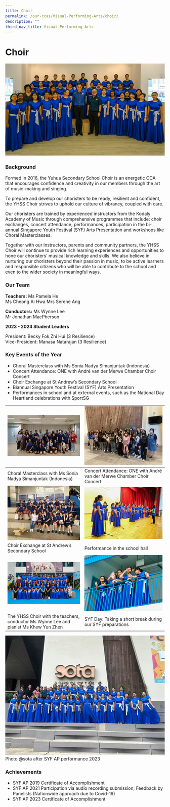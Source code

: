 ```yaml
---
title: Choir
permalink: /our-ccas/Visual-Performing-Arts/choir/
description: ""
third_nav_title: Visual Performing Arts
---
```

# **Choir**

![](/images/choir7.png)

### Background

Formed in 2016, the Yuhua Secondary School Choir is an energetic CCA that encourages confidence and creativity in our members through the art of music-making and singing. 

To prepare and develop our choristers to be ready, resilient and confident, the YHSS Choir strives to uphold our culture of vibrancy, coupled with care. 

Our choristers are trained by experienced instructors from the Kodaly Academy of Music through comprehensive programmes that include: choir exchanges, concert attendance, performances, participation in the bi-annual Singapore Youth Festival (SYF) Arts Presentation and workshops like Choral Masterclasses. 

Together with our instructors, parents and community partners, the YHSS Choir will continue to provide rich learning experiences and opportunities to hone our choristers’ musical knowledge and skills. We also believe in nurturing our choristers beyond their passion in music; to be active learners and responsible citizens who will be able to contribute to the school and even to the wider society in meaningful ways.


### Our Team

**Teachers:**
Ms Pamela He  
Ms Cheong Ai Hwa
Mrs Serene Ang

**Conductors:**
Ms Wynne Lee  
Mr Jonathan MacPherson

**2023 - 2024 Student Leaders**

President: Becky Fok Zhi Hui (3 Resilience)  
Vice-President: Manasa Natarajan (3 Resilience) 

### Key Events of the Year

* Choral Masterclass with Ms Sonia Nadya Simanjuntak (Indonesia)    
* Concert Attendance: ONE with André van der Merwe Chamber Choir Concert     
* Choir Exchange at St Andrew’s Secondary School
* Biannual Singapore Youth Festival (SYF) Arts Presentation
* Performances in school and at external events, such as the National Day Heartland celebrations with SportSG


|![](/images/choir1.png)|![](/images/choir2.png)| 
| -------- | -------- | 
| Choral Masterclass with Ms Sonia Nadya Simanjuntak (Indonesia) |Concert Attendance: ONE with André van der Merwe Chamber Choir Concert    | 
|	![](/images/choir3.png)|![](/images/choir4.png) | | -------- | -------- | 
|Choir Exchange at St Andrew’s Secondary School |Performance in the school hall| 
|	![](/images/choir5.png)|![](/images/choir6.png) | | -------- | -------- | 
|The YHSS Choir with the teachers, conductor Ms Wynne Lee and pianist Ms Khew Yun Zhen|SYF Day: Taking a short break during our SYF preparations| 

![](/images/choir8.png)
Photo @sota after SYF AP performance 2023
  
### Achievements

* SYF AP 2019 Certificate of Accomplishment
* SYF AP 2021 Participation via audio recording submission; Feedback by Panelists (Nationwide approach due to Covid-19)
* SYF AP 2023 Certificate of Accomplishment